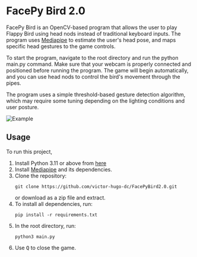 # FacePy Bird 2.0

FacePy Bird is an OpenCV-based program that allows the user to play Flappy Bird using head nods instead of traditional keyboard inputs. The program uses [Mediapipe](https://developers.google.com/mediapipe) to estimate the user's head pose, and maps specific head gestures to the game controls.

To start the program, navigate to the root directory and run the python main.py command. Make sure that your webcam is properly connected and positioned before running the program. The game will begin automatically, and you can use head nods to control the bird's movement through the pipes.

The program uses a simple threshold-based gesture detection algorithm, which may require some tuning depending on the lighting conditions and user posture.

![Example](out.gif)

## Usage
To run this project,
1. Install Python 3.11 or above from [here](https://www.python.org/download/releases/)
2. Install [Mediapipe](https://developers.google.com/mediapipe) and its dependencies.
3. Clone the repository:
    ```
    git clone https://github.com/victor-hugo-dc/FacePyBird2.0.git
    ```
    or download as a zip file and extract.
4. To install all dependencies, run:
    ```
    pip install -r requirements.txt
    ```
5. In the root directory, run:
    ```
    python3 main.py
    ```
6. Use <kbd>Q</kbd> to close the game.